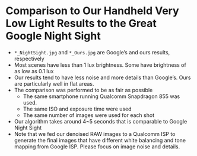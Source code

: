 # Comparison to Our Handheld Very Low Light Results to the Great Google Night Sight

-	`*_NightSight.jpg` and `*_Ours.jpg` are Google’s and ours results, respectively
-	Most scenes have less than 1 lux brightness. Some have brightness of as low as 0.1 lux
- Our results tend to have less noise and more details than Google’s. Ours are particularly well in flat areas.
- The comparison was performed to be as fair as possible
  - The same smartphone running Qualcomm Snapdragon 855 was used.
  - The same ISO and exposure time were used
  - The same number of images were used for each shot
- Our algorithm takes around 4~5 seconds that is comparable to Google Night Sight
- Note that we fed our denoised RAW images to a Qualcomm ISP to generate the final images that have different white balancing and tone mapping from Google ISP. Please focus on image noise and details. 

